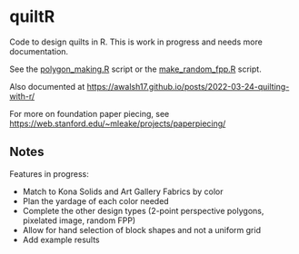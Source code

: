 # quiltR
Code to design quilts in R. This is work in progress and needs more documentation.

See the [polygon_making.R]("polygon_making.R") script or the [make_random_fpp.R]("make_random_fpp.R") script.

Also documented at https://awalsh17.github.io/posts/2022-03-24-quilting-with-r/

For more on foundation paper piecing, see https://web.stanford.edu/~mleake/projects/paperpiecing/ 

## Notes

Features in progress:

* Match to Kona Solids and Art Gallery Fabrics by color
* Plan the yardage of each color needed
* Complete the other design types (2-point perspective polygons, pixelated image, random FPP)
* Allow for hand selection of block shapes and not a uniform grid
* Add example results
